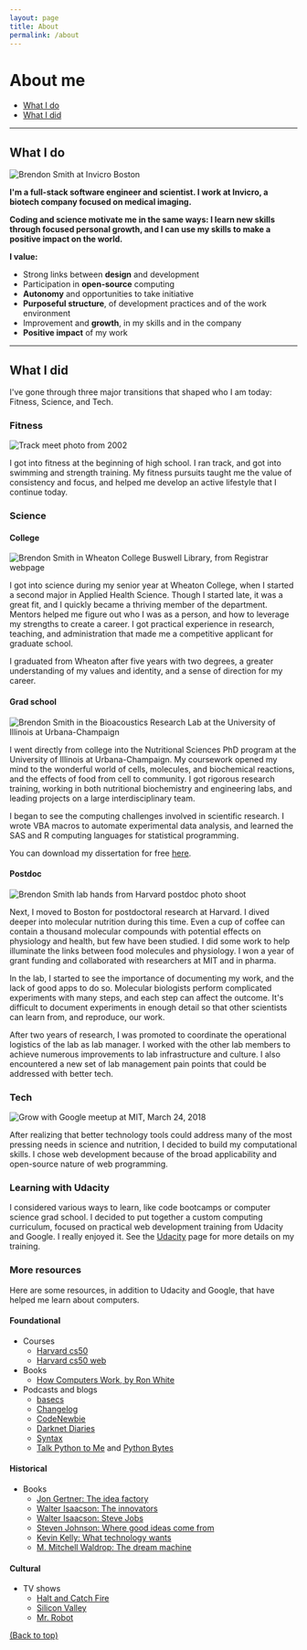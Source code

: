 ```yaml
---
layout: page
title: About
permalink: /about
---
```


# About me

- [What I do](#what-i-do)
- [What I did](#what-i-did)

---

## What I do

<img src="../img/brendon-smith-invicro-casual.jpg" alt="Brendon Smith at Invicro Boston" class="img-thumbnail">

**I'm a full-stack software engineer and scientist. I work at Invicro, a biotech company focused on medical imaging.**

**Coding and science motivate me in the same ways: I learn new skills through focused personal growth, and I can use my skills to make a positive impact on the world.**

**I value:**

- Strong links between **design** and development
- Participation in **open-source** computing
- **Autonomy** and opportunities to take initiative
- **Purposeful structure**, of development practices and of the work environment
- Improvement and **growth**, in my skills and in the company
- **Positive impact** of my work

---

## What I did

I've gone through three major transitions that shaped who I am today: Fitness, Science, and Tech.

<h3 class="no-anchor">Fitness</h3>

<img src="../img/track.jpg" alt="Track meet photo from 2002" class="img-thumbnail">

I got into fitness at the beginning of high school. I ran track, and got into swimming and strength training. My fitness pursuits taught me the value of consistency and focus, and helped me develop an active lifestyle that I continue today.

<h3 class="no-anchor">Science</h3>

<h4 class="no-anchor">College</h4>

<img src="../img/brendon-smith-wheaton-buswell-library.jpg" alt="Brendon Smith in Wheaton College Buswell Library, from Registrar webpage" class="img-thumbnail">

I got into science during my senior year at Wheaton College, when I started a second major in Applied Health Science. Though I started late, it was a great fit, and I quickly became a thriving member of the department. Mentors helped me figure out who I was as a person, and how to leverage my strengths to create a career. I got practical experience in research, teaching, and administration that made me a competitive applicant for graduate school.

I graduated from Wheaton after five years with two degrees, a greater understanding of my values and identity, and a sense of direction for my career.

<h4 class="no-anchor">Grad school</h4>

<img src="../img/brendon-smith-lab-illinois.jpg" alt="Brendon Smith in the Bioacoustics Research Lab at the University of Illinois at Urbana-Champaign" class="img-thumbnail">

I went directly from college into the Nutritional Sciences PhD program at the University of Illinois at Urbana-Champaign. My coursework opened my mind to the wonderful world of cells, molecules, and biochemical reactions, and the effects of food from cell to community. I got rigorous research training, working in both nutritional biochemistry and engineering labs, and leading projects on a large interdisciplinary team.

I began to see the computing challenges involved in scientific research. I wrote VBA macros to automate experimental data analysis, and learned the SAS and R computing languages for statistical programming.

You can download my dissertation for free <a href="https://www.ideals.illinois.edu/handle/2142/72961" target="_blank">here</a>.

<h4 class="no-anchor">Postdoc</h4>

<img src="../img/brendon-smith-lab-hands.jpg" alt="Brendon Smith lab hands from Harvard postdoc photo shoot" class="img-thumbnail">

Next, I moved to Boston for postdoctoral research at Harvard. I dived deeper into molecular nutrition during this time. Even a cup of coffee can contain a thousand molecular compounds with potential effects on physiology and health, but few have been studied. I did some work to help illuminate the links between food molecules and physiology. I won a year of grant funding and collaborated with researchers at MIT and in pharma.

In the lab, I started to see the importance of documenting my work, and the lack of good apps to do so. Molecular biologists perform complicated experiments with many steps, and each step can affect the outcome. It's difficult to document experiments in enough detail so that other scientists can learn from, and reproduce, our work.

After two years of research, I was promoted to coordinate the operational logistics of the lab as lab manager. I worked with the other lab members to achieve numerous improvements to lab infrastructure and culture. I also encountered a new set of lab management pain points that could be addressed with better tech.

<h3 class="no-anchor">Tech</h3>

<img src="../img/gwg-meetup-20180324-mit.jpg" alt="Grow with Google meetup at MIT, March 24, 2018" class="img-thumbnail">

After realizing that better technology tools could address many of the most pressing needs in science and nutrition, I decided to build my computational skills. I chose web development because of the broad applicability and open-source nature of web programming.

<h3 class="no-anchor">Learning with Udacity</h3>

I considered various ways to learn, like code bootcamps or computer science grad school. I decided to put together a custom computing curriculum, focused on practical web development training from Udacity and Google. I really enjoyed it. See the [Udacity](./udacity.md) page for more details on my training.

<h3 class="no-anchor">More resources</h3>

Here are some resources, in addition to Udacity and Google, that have helped me learn about computers.

<h4 class="no-anchor">Foundational</h4>

  - Courses
    - [Harvard cs50](https://cs50.harvard.edu)
    - [Harvard cs50 web](https://cs50.github.io/web/)
  - Books
    - [How Computers Work, by Ron White](https://www.amazon.com/How-Computers-Work-Evolution-Technology/dp/078974984X)
  - Podcasts and blogs
    - [basecs](https://medium.com/basecs)
    - [Changelog](https://changelog.com/)
    - [CodeNewbie](https://www.codenewbie.org/)
    - [Darknet Diaries](https://darknetdiaries.com/)
    - [Syntax](https://syntax.fm)
    - [Talk Python to Me](https://talkpython.fm/) and [Python Bytes](https://pythonbytes.fm/)

<h4>Historical</h4>

- Books
  - [Jon Gertner: The idea factory](https://en.wikipedia.org/wiki/The_Idea_Factory)
  - [Walter Isaacson: The innovators](<https://en.wikipedia.org/wiki/The_Innovators_(book)>)
  - [Walter Isaacson: Steve Jobs](<https://en.wikipedia.org/wiki/Steve_Jobs_(book)>)
  - [Steven Johnson: Where good ideas come from](<https://en.wikipedia.org/wiki/Steven_Johnson_(author)>)
  - [Kevin Kelly: What technology wants](https://en.wikipedia.org/wiki/What_Technology_Wants)
  - [M. Mitchell Waldrop: The dream machine](https://en.wikipedia.org/wiki/J._C._R._Licklider)

<h4>Cultural</h4>

- TV shows
  - [Halt and Catch Fire](http://www.imdb.com/title/tt2543312/)
  - [Silicon Valley](http://www.imdb.com/title/tt2575988/)
  - [Mr. Robot](http://www.imdb.com/title/tt4158110/)

[(Back to top)](#about-me)
